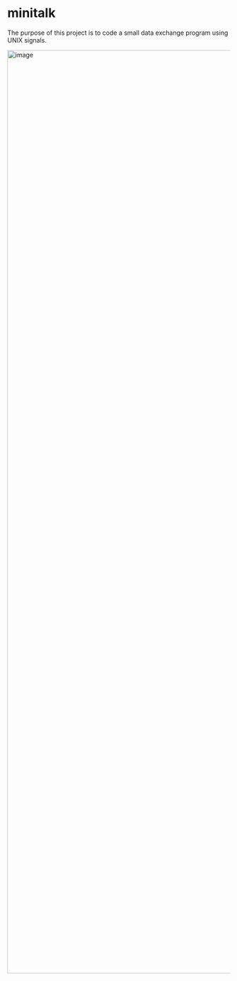 # minitalk
The purpose of this project is to code a small data exchange program using UNIX signals.

<img width="2084" alt="image" src="https://user-images.githubusercontent.com/79808917/227259649-d2d9c95c-7faf-40f8-b683-15d9da1a7ff1.png">
